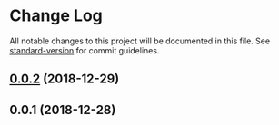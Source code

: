 # Change Log

All notable changes to this project will be documented in this file. See [standard-version](https://github.com/conventional-changelog/standard-version) for commit guidelines.

<a name="0.0.2"></a>
## [0.0.2](https://github.com/digital-garage-to/angular-tslint-rules/compare/v0.0.1...v0.0.2) (2018-12-29)



<a name="0.0.1"></a>
## 0.0.1 (2018-12-28)
